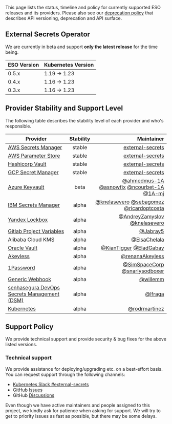This page lists the status, timeline and policy for currently supported ESO releases and its providers. Please also see our [deprecation policy](deprecation-policy.md) that describes API versioning, deprecation and API surface.

## External Secrets Operator

We are currently in beta and support **only the latest release** for the time being.

| ESO Version | Kubernetes Version |
| ----------- | ------------------ |
| 0.5.x       | 1.19 → 1.23        |
| 0.4.x       | 1.16 → 1.23        |
| 0.3.x       | 1.16 → 1.23        |

## Provider Stability and Support Level

The following table describes the stability level of each provider and who's responsible.

| Provider                                                                                                   | Stability |                                                                                                                                                                Maintainer |
| ---------------------------------------------------------------------------------------------------------- | :-------: | ------------------------------------------------------------------------------------------------------------------------------------------------------------------------: |
| [AWS Secrets Manager](https://external-secrets.io/latest/provider-aws-secrets-manager/)                    |  stable   |                                                                                                                   [external-secrets](https://github.com/external-secrets) |
| [AWS Parameter Store](https://external-secrets.io/latest/provider-aws-parameter-store/)                    |  stable   |                                                                                                                   [external-secrets](https://github.com/external-secrets) |
| [Hashicorp Vault](https://external-secrets.io/latest/provider-hashicorp-vault/)                            |  stable   |                                                                                                                   [external-secrets](https://github.com/external-secrets) |
| [GCP Secret Manager](https://external-secrets.io/latest/provider-google-secrets-manager/)                  |  stable   |                                                                                                                   [external-secrets](https://github.com/external-secrets) |
| [Azure Keyvault](https://external-secrets.io/latest/provider-azure-key-vault/)                             |   beta    | [@ahmedmus-1A](https://github.com/ahmedmus-1A) [@asnowfix](https://github.com/asnowfix) [@ncourbet-1A](https://github.com/ncourbet-1A) [@1A-mj](https://github.com/1A-mj) |
| [IBM Secrets Manager](https://external-secrets.io/latest/provider-ibm-secrets-manager/)                    |   alpha   |                            [@knelasevero](https://github.com/knelasevero) [@sebagomez](https://github.com/sebagomez) [@ricardoptcosta](https://github.com/ricardoptcosta) |
| [Yandex Lockbox](https://external-secrets.io/latest/provider-yandex-lockbox/)                              |   alpha   |                                                                       [@AndreyZamyslov](https://github.com/AndreyZamyslov) [@knelasevero](https://github.com/knelasevero) |
| [Gitlab Project Variables](https://external-secrets.io/latest/provider-gitlab-project-variables/)          |   alpha   |                                                                                                                                    [@Jabray5](https://github.com/Jabray5) |
| Alibaba Cloud KMS                                                                                          |   alpha   |                                                                                                                            [@ElsaChelala](https://github.com/ElsaChelala) |
| [Oracle Vault](https://external-secrets.io/latest/provider-oracle-vault)                                   |   alpha   |                                                                                   [@KianTigger](https://github.com/KianTigger) [@EladGabay](https://github.com/EladGabay) |
| [Akeyless](https://external-secrets.io/latest/provider-akeyless)                                           |   alpha   |                                                                                                                      [@renanaAkeyless](https://github.com/renanaAkeyless) |
| [1Password](https://external-secrets.io/latest/provider-1password-automation)                              |   alpha   |                                                                         [@SimSpaceCorp](https://github.com/Simspace) [@snarlysodboxer](https://github.com/snarlysodboxer) |
| [Generic Webhook](https://external-secrets.io/latest/provider-webhook)                                     |   alpha   |                                                                                                                                    [@willemm](https://github.com/willemm) |
| [senhasegura DevOps Secrets Management (DSM)](https://external-secrets.io/latest/provider-senhasegura-dsm) |   alpha   |                                                                                                                                      [@lfraga](https://github.com/lfraga) |
| [Kubernetes](https://external-secrets.io/latest/provider-kubernetes) |   alpha   |                                                                                                                                      [@rodrmartinez](https://github.com/rodrmartinez) |

## Support Policy

We provide technical support and provide security & bug fixes for the above listed versions.

### Technical support
We provide assistance for deploying/upgrading etc. on a best-effort basis. You can request support through the following channels:
* [Kubernetes Slack
  #external-secrets](https://kubernetes.slack.com/messages/external-secrets)
* GitHub [Issues](https://github.com/external-secrets/external-secrets/issues)
* GitHub [Discussions](https://github.com/external-secrets/external-secrets/discussions)

Even though we have active maintainers and people assigned to this project, we kindly ask for patience when asking for support. We will try to get to priority issues as fast as possible, but there may be some delays.
